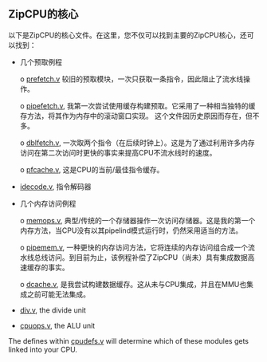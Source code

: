 ## ZipCPU的核心

以下是ZipCPU的核心文件。在这里，您不仅可以找到主要的ZipCPU核心，还可以找到：

- 几个预取例程

  o [prefetch.v](./prefetch.v)  较旧的预取模块，一次只获取一条指令，因此阻止了流水线操作。

  o [pipefetch.v](./pipefetch.v), 我第一次尝试使用缓存构建预取。它采用了一种相当独特的缓存方法，将其作为内存中的滚动窗口实现。 这个文件因历史原因而存在，但不多。

  o [dblfetch.v](./dbgfetch.v), 一次取两个指令（在后续时钟上）。这是为了通过利用许多内存访问在第二次访问时更快的事实来提高CPU不流水线时的速度。

  o [pfcache.v](./pfcache.v), 这是CPU的当前/最佳指令缓存。


- [idecode.v](./idecode.v), 指令解码器

- 几个内存访问例程

  o [memops.v](./memops.v), 典型/传统的一个存储器操作一次访问存储器。这是我的第一个内存方法，当CPU没有以其pipelind模式运行时，仍然采用适当的方法。

  o [pipemem.v](./pipemem.v), 一种更快的内存访问方法，它将连续的内存访问组合成一个流水线总线访问。到目前为止，该例程补偿了ZipCPU（尚未）具有集成数据高速缓存的事实。

  o [dcache.v](./dcache.v), 是我尝试构建数据缓存。这从未与CPU集成，并且在MMU也集成之前可能无法集成。

- [div.v](./div.v), the divide unit

- [cpuops.v](./cpuops.v), the ALU unit

The defines within [cpudefs.v](../cpudefs.v) will determine which of these modules gets linked into your CPU.

